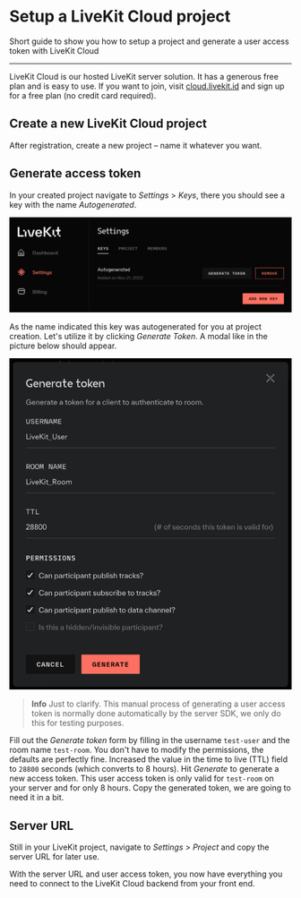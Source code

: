 # Setup a LiveKit Cloud project

Short guide to show you how to setup a project and generate a user access token with LiveKit Cloud

---

LiveKit Cloud is our hosted LiveKit server solution. It has a generous free plan and is easy to use. If you want to join, visit [cloud.livekit.id](https://cloud.livekit.io/login) and sign up for a free plan (no credit card required).

## Create a new LiveKit Cloud project

After registration, create a new project – name it whatever you want.

## Generate access token

In your created project navigate to _Settings_ > _Keys_, there you should see a key with the name _Autogenerated_.

![Untitled](_assets/generate-token-ui.png)

As the name indicated this key was autogenerated for you at project creation. Let's utilize it by clicking _Generate Token_. A modal like in the picture below should appear.

![Untitled](_assets/generate-token-form.png)

> **Info** Just to clarify. This manual process of generating a user access token is normally done automatically by the server SDK, we only do this for testing purposes.

Fill out the _Generate token_ form by filling in the username `test-user` and the room name `test-room`. You don't have to modify the permissions, the defaults are perfectly fine.
Increased the value in the time to live (TTL) field to `28800` seconds (which converts to 8 hours). Hit _Generate_ to generate a new access token. This user access token is only valid for `test-room` on your server and for only 8 hours. Copy the generated token, we are going to need it in a bit.

## Server URL

Still in your LiveKit project, navigate to _Settings_ > _Project_ and copy the server URL for later use.

With the server URL and user access token, you now have everything you need to connect to the LiveKit Cloud backend from your front end.
